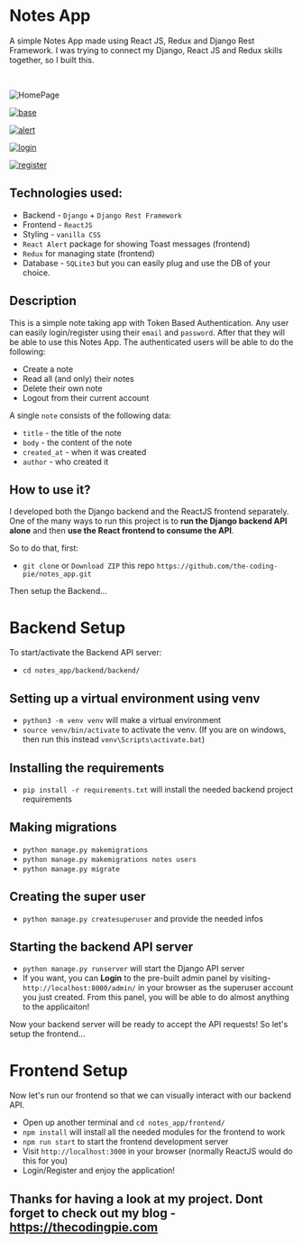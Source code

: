 # Notes App
A simple Notes App made using React JS, Redux and Django Rest Framework. I was trying to connect my Django, React JS and Redux skills together, so I built this.

<br/>

![HomePage](https://i.ibb.co/JzgS4VP/base.png)

<a href="https://ibb.co/64Lqxz5"><img src="https://i.ibb.co/JzgS4VP/base.png" alt="base" border="0"></a>

<a href="https://ibb.co/HD36R8p"><img src="https://i.ibb.co/qMVKhQF/alert.png" alt="alert" border="0"></a>

<a href="https://ibb.co/CPR6BNj"><img src="https://i.ibb.co/y4Hp0Gz/login.png" alt="login" border="0"></a>

<a href="https://ibb.co/vs1Cd0H"><img src="https://i.ibb.co/cbJK841/register.png" alt="register" border="0"></a>

## Technologies used:

- Backend - `Django` + `Django Rest Framework`
- Frontend - `ReactJS`
- Styling - `vanilla CSS`
- `React Alert` package for showing Toast messages (frontend)
- `Redux` for managing state (frontend)
- Database - `SQLite3` but you can easily plug and use the DB of your choice.

## Description

This is a simple note taking app with Token Based Authentication. Any user can easily login/register using their `email` and `password`. After that they will be able to use this Notes App. The authenticated users will be able to do the following:

- Create a note
- Read all (and only) their notes
- Delete their own note
- Logout from their current account

A single `note` consists of the following data:

- `title` - the title of the note
- `body` - the content of the note
- `created_at` - when it was created
- `author` - who created it

## How to use it?

I developed both the Django backend and the ReactJS frontend separately. 
One of the many ways to run this project is to **run the Django backend API alone** and then **use the React frontend to consume the API**.

So to do that, first:

- `git clone` or `Download ZIP` this repo `https://github.com/the-coding-pie/notes_app.git`

Then setup the Backend...

# Backend Setup

To start/activate the Backend API server:

- `cd notes_app/backend/backend/`

## Setting up a virtual environment using venv
- `python3 -m venv venv` will make a virtual environment
- `source venv/bin/activate` to activate the venv. (If you are on windows, then run this instead `venv\Scripts\activate.bat`)

## Installing the requirements
- `pip install -r requirements.txt` will install the needed backend project requirements

## Making migrations
- `python manage.py makemigrations`
- `python manage.py makemigrations notes users`
- `python manage.py migrate`

## Creating the super user
- `python manage.py createsuperuser` and provide the needed infos

## Starting the backend API server
- `python manage.py runserver` will start the Django API server
- If you want, you can **Login** to the pre-built admin panel by visiting- `http://localhost:8000/admin/` in your browser as the superuser account you just created. From this panel, you will be able to do almost anything to the applicaiton!


Now your backend server will be ready to accept the API requests! So let's setup the frontend...


# Frontend Setup

Now let's run our frontend so that we can visually interact with our backend API.

- Open up another terminal and `cd notes_app/frontend/`
- `npm install` will install all the needed modules for the frontend to work
- `npm run start` to start the frontend development server
- Visit `http://localhost:3000` in your browser (normally ReactJS would do this for you)
- Login/Register and enjoy the application!

## Thanks for having a look at my project. Dont forget to check out my blog - <a href="https://thecodingpie.com">https://thecodingpie.com</a>
